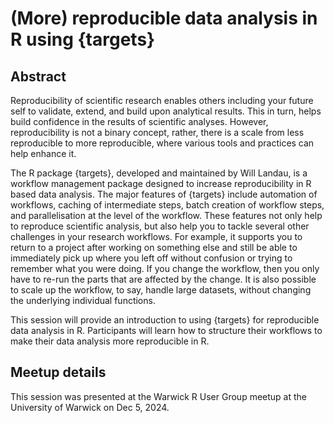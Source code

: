 
# (More) reproducible data analysis in R using {targets}

## Abstract

Reproducibility of scientific research enables others including your future self to validate, extend, and build upon analytical results. This in turn, helps build confidence in the results of scientific analyses. However, reproducibility is not a binary concept, rather, there is a scale from less reproducible to more reproducible, where various tools and practices can help enhance it.

The R package {targets}, developed and maintained by Will Landau, is a workflow management package designed to increase reproducibility in R based data analysis. The major features of {targets} include automation of workflows, caching of intermediate steps, batch creation of workflow steps, and parallelisation at the level of the workflow. These features not only help to reproduce scientific analysis, but also help you to tackle several other challenges in your research workflows. For example, it supports you to return to a project after working on something else and still be able to immediately pick up where you left off without confusion or trying to remember what you were doing. If you change the workflow, then you only have to re-run the parts that are affected by the change. It is also possible to scale up the workflow, to say, handle large datasets, without changing the underlying individual functions.

This session will provide an introduction to using {targets} for reproducible data analysis in R. Participants will learn how to structure their workflows to make their data analysis more reproducible in R.

## Meetup details

This session was presented at the Warwick R User Group meetup at the University of Warwick on Dec 5, 2024.
